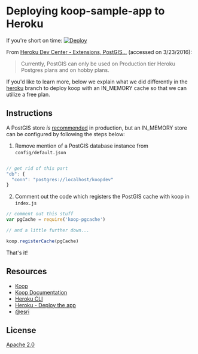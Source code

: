 # Deploying koop-sample-app to Heroku

If you're short on time: [![Deploy](https://www.herokucdn.com/deploy/button.svg)](https://heroku.com/deploy?template=https://github.com/koopjs/koop-sample-app/tree/heroku)

From [Heroku Dev Center - Extensions, PostGIS...](https://devcenter.heroku.com/articles/heroku-postgres-extensions-postgis-full-text-search#postgis) (accessed on 3/23/2016):

> Currently, PostGIS can only be used on Production tier Heroku Postgres plans and on hobby plans.

If you'd like to learn more, below we explain what we did differently in the [heroku](https://github.com/koopjs/koop-sample-app/tree/heroku) branch to deploy koop with an IN_MEMORY cache so that we can utilize a free plan.  

## Instructions

A PostGIS store *is* [recommended](http://koopjs.github.io/docs/caches.html) in production, but an IN_MEMORY store can be configured by following the steps below:

1. Remove mention of a PostGIS database instance from `config/default.json`

```js

// get rid of this part
"db": {
  "conn": "postgres://localhost/koopdev"
}
```
2. Comment out the code which registers the PostGIS cache with koop in `index.js`

```js
// comment out this stuff
var pgCache = require('koop-pgcache')

// and a little further down...

koop.registerCache(pgCache)
```

That's it!

## Resources

* [Koop](https://github.com/koopjs/koop)
* [Koop Documentation](https://koopjs.github.io/docs)
* [Heroku CLI](https://devcenter.heroku.com/articles/heroku-command)
* [Heroku - Deploy the app](https://devcenter.heroku.com/articles/getting-started-with-nodejs#deploy-the-app)
* [@esri](http://twitter.com/esri)

## License

[Apache 2.0](LICENSE)
